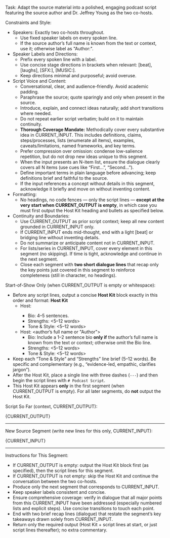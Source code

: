 Task: Adapt the source material into a polished, engaging podcast script featuring the source author and Dr. Jeffrey Young as the two co-hosts.

Constraints and Style:
- Speakers: Exactly two co-hosts throughout.
  - Use fixed speaker labels on every spoken line.
  - If the source author’s full name is known from the text or context, use it; otherwise label as "Author:".
- Speaker Labels and Directions:
  - Prefix every spoken line with a label.
  - Use concise stage directions in brackets when relevant: [beat], [laughs], [SFX:], [MUSIC:].
  - Keep directions minimal and purposeful; avoid overuse.
- Script Voice and Content:
  - Conversational, clear, and audience-friendly. Avoid academic padding.
  - Paraphrase the source; quote sparingly and only when present in the source.
  - Introduce, explain, and connect ideas naturally; add short transitions where needed.
  - Do not repeat earlier script verbatim; build on it to maintain continuity.
  - **Thorough Coverage Mandate:** Methodically cover every substantive idea in CURRENT_INPUT. This includes definitions, claims, steps/processes, lists (enumerate all items), examples, caveats/limitations, named frameworks, and key terms.
  - Prefer compression over omission: condense low-salience repetition, but do not drop new ideas unique to this segment.
  - When the input presents an N-item list, ensure the dialogue clearly covers all N items (use cues like “First…”, “Second…”).
  - Define important terms in plain language before advancing; keep definitions brief and faithful to the source.
  - If the input references a concept without details in this segment, acknowledge it briefly and move on without inventing content.
- Formatting:
  - No headings, no code fences — only the script lines — **except at the very start when CURRENT_OUTPUT is empty**, in which case you must first output the Host Kit heading and bullets as specified below.
- Continuity and Boundaries:
  - Use CURRENT_OUTPUT as prior script context; keep all new content grounded in CURRENT_INPUT only.
  - If CURRENT_INPUT ends mid-thought, end with a light [beat] or bridging line without inventing details.
  - Do not summarize or anticipate content not in CURRENT_INPUT.
  - For lists/series in CURRENT_INPUT, cover every element in this segment (no skipping). If time is tight, acknowledge and continue in the next segment.
  - Close each segment with **two short dialogue lines** that recap only the key points just covered in this segment to reinforce completeness (still in character, no headings).

Start-of-Show Only (when CURRENT_OUTPUT is empty or whitespace):
- Before any script lines, output a concise **Host Kit** block exactly in this order and format:
  **Host Kit**
  - Host: <their name>
    - Bio: 4–5 sentences.
    - Strengths: <5–12 words>
    - Tone & Style: <5–12 words>
  - Host: <author’s full name or "Author">
    - Bio: Include a 1–2 sentence bio **only if** the author’s full name is known from the text or context; otherwise omit the Bio line.
    - Strengths: <5–12 words>
    - Tone & Style: <5–12 words>
- Keep each “Tone & Style” and “Strengths” line brief (5–12 words). Be specific and complementary (e.g., “evidence-led, empathic, clarifies jargon”).
- After the Host Kit, place a single line with three dashes (`---`) and then begin the script lines with `# Podcast Script`.
- This Host Kit appears **only** in the first segment (when CURRENT_OUTPUT is empty). For all later segments, do **not** output the Host Kit.

Script So Far (context, CURRENT_OUTPUT):

{CURRENT_OUTPUT}

---

New Source Segment (write new lines for this only, CURRENT_INPUT):

{CURRENT_INPUT}

---

Instructions for This Segment:
- If CURRENT_OUTPUT is empty: output the Host Kit block first (as specified), then the script lines for this segment.
- If CURRENT_OUTPUT is not empty: skip the Host Kit and continue the conversation between the two co-hosts.
- Produce only the next segment that corresponds to CURRENT_INPUT.
- Keep speaker labels consistent and concise.
- Ensure comprehensive coverage: verify in dialogue that all major points from this CURRENT_INPUT have been addressed (especially numbered lists and explicit steps). Use concise transitions to touch each point.
- End with two brief recap lines (dialogue) that restate the segment’s key takeaways drawn solely from CURRENT_INPUT.
- Return only the required output (Host Kit + script lines at start, or just script lines thereafter); no extra commentary.
